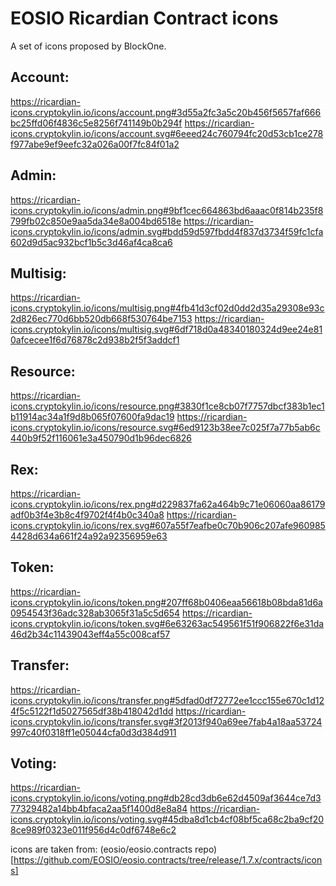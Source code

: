 # EOSIO Ricardian Contract icons

A set of icons proposed by BlockOne.

## Account:

https://ricardian-icons.cryptokylin.io/icons/account.png#3d55a2fc3a5c20b456f5657faf666bc25ffd06f4836c5e8256f741149b0b294f
https://ricardian-icons.cryptokylin.io/icons/account.svg#6eeed24c760794fc20d53cb1ce278f977abe9ef9eefc32a026a00f7fc84f01a2

## Admin:
https://ricardian-icons.cryptokylin.io/icons/admin.png#9bf1cec664863bd6aaac0f814b235f8799fb02c850e9aa5da34e8a004bd6518e
https://ricardian-icons.cryptokylin.io/icons/admin.svg#bdd59d597fbdd4f837d3734f59fc1cfa602d9d5ac932bcf1b5c3d46af4ca8ca6

## Multisig:
https://ricardian-icons.cryptokylin.io/icons/multisig.png#4fb41d3cf02d0dd2d35a29308e93c2d826ec770d6bb520db668f530764be7153
https://ricardian-icons.cryptokylin.io/icons/multisig.svg#6df718d0a48340180324d9ee24e810afcecee1f6d76878c2d938b2f5f3addcf1

## Resource:
https://ricardian-icons.cryptokylin.io/icons/resource.png#3830f1ce8cb07f7757dbcf383b1ec1b11914ac34a1f9d8b065f07600fa9dac19
https://ricardian-icons.cryptokylin.io/icons/resource.svg#6ed9123b38ee7c025f7a77b5ab6c440b9f52f116061e3a450790d1b96dec6826

## Rex:
https://ricardian-icons.cryptokylin.io/icons/rex.png#d229837fa62a464b9c71e06060aa86179adf0b3f4e3b8c4f9702f4f4b0c340a8
https://ricardian-icons.cryptokylin.io/icons/rex.svg#607a55f7eafbe0c70b906c207afe9609854428d634a661f24a92a92356959e63

## Token:
https://ricardian-icons.cryptokylin.io/icons/token.png#207ff68b0406eaa56618b08bda81d6a0954543f36adc328ab3065f31a5c5d654
https://ricardian-icons.cryptokylin.io/icons/token.svg#6e63263ac549561f51f906822f6e31da46d2b34c11439043eff4a55c008caf57

## Transfer:
https://ricardian-icons.cryptokylin.io/icons/transfer.png#5dfad0df72772ee1ccc155e670c1d124f5c5122f1d5027565df38b418042d1dd
https://ricardian-icons.cryptokylin.io/icons/transfer.svg#3f2013f940a69ee7fab4a18aa53724997c40f0318ff1e05044cfa0d3d384d911

## Voting:
https://ricardian-icons.cryptokylin.io/icons/voting.png#db28cd3db6e62d4509af3644ce7d377329482a14bb4bfaca2aa5f1400d8e8a84
https://ricardian-icons.cryptokylin.io/icons/voting.svg#45dba8d1cb4cf08bf5ca68c2ba9cf208ce989f0323e011f956d4c0df6748e6c2


icons are taken from: (eosio/eosio.contracts repo)[https://github.com/EOSIO/eosio.contracts/tree/release/1.7.x/contracts/icons]
